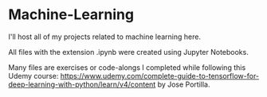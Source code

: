 # Machine-Learning

I'll host all of my projects related to machine learning here.

All files with the extension .ipynb were created using Jupyter Notebooks. 

Many files are exercises or code-alongs I completed while following this Udemy course: https://www.udemy.com/complete-guide-to-tensorflow-for-deep-learning-with-python/learn/v4/content by Jose Portilla. 

